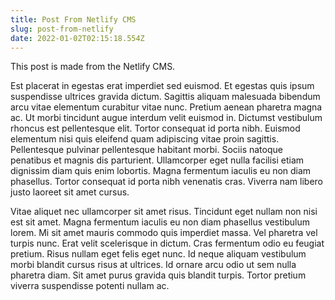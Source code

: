 ```yaml
---
title: Post From Netlify CMS
slug: post-from-netlify
date: 2022-01-02T02:15:18.554Z
---
```

This post is made from the Netlify CMS.

Est placerat in egestas erat imperdiet sed euismod. Et egestas quis ipsum suspendisse ultrices gravida dictum. Sagittis aliquam malesuada bibendum arcu vitae elementum curabitur vitae nunc. Pretium aenean pharetra magna ac. Ut morbi tincidunt augue interdum velit euismod in. Dictumst vestibulum rhoncus est pellentesque elit. Tortor consequat id porta nibh. Euismod elementum nisi quis eleifend quam adipiscing vitae proin sagittis. Pellentesque pulvinar pellentesque habitant morbi. Sociis natoque penatibus et magnis dis parturient. Ullamcorper eget nulla facilisi etiam dignissim diam quis enim lobortis. Magna fermentum iaculis eu non diam phasellus. Tortor consequat id porta nibh venenatis cras. Viverra nam libero justo laoreet sit amet cursus.

Vitae aliquet nec ullamcorper sit amet risus. Tincidunt eget nullam non nisi est sit amet. Magna fermentum iaculis eu non diam phasellus vestibulum lorem. Mi sit amet mauris commodo quis imperdiet massa. Vel pharetra vel turpis nunc. Erat velit scelerisque in dictum. Cras fermentum odio eu feugiat pretium. Risus nullam eget felis eget nunc. Id neque aliquam vestibulum morbi blandit cursus risus at ultrices. Id ornare arcu odio ut sem nulla pharetra diam. Sit amet purus gravida quis blandit turpis. Tortor pretium viverra suspendisse potenti nullam ac.